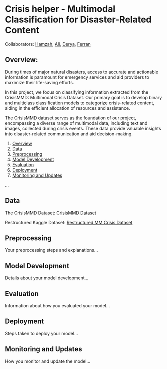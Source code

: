 # Crisis helper - Multimodal Classification for Disaster-Related Content

Collaborators: [Hamzah](https://github.com/hbaagil), [Ali](https://github.com/AnalyticAli), [Derya](https://github.com/deryagungor), [Ferran](https://github.com/greenlima)

## Overview:

During times of major natural disasters, access to accurate and actionable information is paramount for emergency services and aid providers to maximize their life-saving efforts.

In this project, we focus on classifying information extracted from the CrisisMMD: Multimodal Crisis Dataset. Our primary goal is to develop binary and multiclass classification models to categorize crisis-related content, aiding in the efficient allocation of resources and assistance.

The CrisisMMD dataset serves as the foundation of our project, encompassing a diverse range of multimodal data, including text and images, collected during crisis events. These data provide valuable insights into disaster-related communication and aid decision-making.


1. [Overview](#overview)
2. [Data](#data)
3. [Preprocessing](#preprocessing)
4. [Model Development](#model-development)
5. [Evaluation](#evaluation)
6. [Deployment](#deployment)
7. [Monitoring and Updates](#monitoring-and-updates)

...


## Data <a name="data"></a>

The CrisisMMD Dataset: [CrisisMMD Dataset](https://crisisnlp.qcri.org/crisismmd)

Restructured Kaggle Dataset: [Restructured MM Crisis Dataset](https://www.kaggle.com/datasets/greencarrot/restructured-multimodal-crisis-project)


## Preprocessing <a name="preprocessing"></a>

Your preprocessing steps and explanations...

## Model Development <a name="model-development"></a>

Details about your model development...

## Evaluation <a name="evaluation"></a>

Information about how you evaluated your model...

## Deployment <a name="deployment"></a>

Steps taken to deploy your model...

## Monitoring and Updates <a name="monitoring-and-updates"></a>

How you monitor and update the model...


